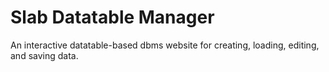 # Slab Datatable Manager
An interactive datatable-based dbms website for creating, loading, editing, and saving data.
